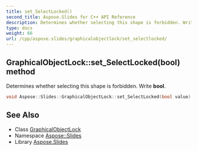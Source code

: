 ```yaml
---
title: set_SelectLocked()
second_title: Aspose.Slides for C++ API Reference
description: Determines whether selecting this shape is forbidden. Write bool.
type: docs
weight: 66
url: /cpp/aspose.slides/graphicalobjectlock/set_selectlocked/
---
```

## GraphicalObjectLock::set_SelectLocked(bool) method


Determines whether selecting this shape is forbidden. Write **bool**.

```cpp
void Aspose::Slides::GraphicalObjectLock::set_SelectLocked(bool value) override
```

## See Also

* Class [GraphicalObjectLock](./)
* Namespace [Aspose::Slides](../)
* Library [Aspose.Slides](../../)